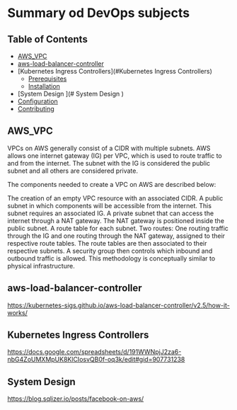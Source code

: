 # Summary od DevOps subjects 


## Table of Contents

- [AWS_VPC ](#AWS_VPC )
- [aws-load-balancer-controller](#aws-load-balancer-controller)
- [Kubernetes Ingress Controllers](#Kubernetes Ingress Controllers)
  - [Prerequisites](#prerequisites)
  - [Installation](#installation)
- [System Design ](# System Design )
- [Configuration](#configuration)
- [Contributing](#contributing)

## AWS_VPC 


VPCs on AWS generally consist of a CIDR with multiple subnets. AWS allows one internet gateway (IG) per VPC, which is used to route traffic to and from the internet. The subnet with the IG is considered the public subnet and all others are considered private.

The components needed to create a VPC on AWS are described below:

The creation of an empty VPC resource with an associated CIDR.
A public subnet in which components will be accessible from the internet. This subnet requires an associated IG.
A private subnet that can access the internet through a NAT gateway. The NAT gateway is positioned inside the public subnet.
A route table for each subnet.
Two routes: One routing traffic through the IG and one routing through the NAT gateway, assigned to their respective route tables.
The route tables are then associated to their respective subnets.
A security group then controls which inbound and outbound traffic is allowed.
This methodology is conceptually similar to physical infrastructure.

## aws-load-balancer-controller

https://kubernetes-sigs.github.io/aws-load-balancer-controller/v2.5/how-it-works/

## Kubernetes Ingress Controllers

https://docs.google.com/spreadsheets/d/191WWNpjJ2za6-nbG4ZoUMXMpUK8KlCIosvQB0f-oq3k/edit#gid=907731238


## System Design 
https://blog.sqlizer.io/posts/facebook-on-aws/ 



